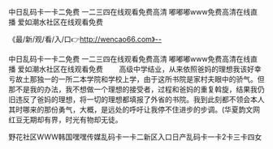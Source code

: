 中日乱码卡一卡二免费
一二三四在线观看免费高清
嘟嘟嘟www免费高清在线直播
爱如潮水社区在线观看免费


《最/新/观/看/入/口👉http://wencao66.com》--

中日乱码卡一卡二免费
一二三四在线观看免费高清
嘟嘟嘟www免费高清在线直播
爱如潮水社区在线观看免费
　　高级中学结业，从来依照爸妈的理想我该好幸亏故土那独一的一所二本学院和学校上学，由于这所书院是家村夫眼中的骄气。但那不是我的办法，我不想做一个理想的接受者，过程和爸妈的重复斡旋，结果我仍旧违反了爸妈的理想，将一切的理想都填报了外省的书院。我到此刻都不领会本人其时哪来的那份勇气，大概，是远处的呼吁让我停不住进步的步调。(华夏韵文网
红豆无期却有界，时光有物却无徒。





野花社区WWW韩国嘿嘿传媒乱码卡一卡二新区入口日产乱码卡一卡2卡三卡四女
